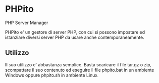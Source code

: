 # PHPito
PHP Server Manager

PHPito e' un gestore di server PHP, con cui si possono impostare ed istanziare diversi server PHP da usare anche contemporaneamente.

<h2>Utilizzo</h2>
Il suo utilizzo e' abbastanza semplice. Basta scaricare il file tar.gz o zip, scompattare il suo contenuto ed eseguire il file phpito.bat in un ambiente Windows oppure phpito.sh in ambiente Linux.
